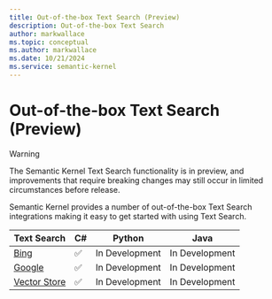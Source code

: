 ```yaml
---
title: Out-of-the-box Text Search (Preview)
description: Out-of-the-box Text Search
author: markwallace
ms.topic: conceptual
ms.author: markwallace
ms.date: 10/21/2024
ms.service: semantic-kernel
---
```

# Out-of-the-box Text Search (Preview)

> [!WARNING]
> The Semantic Kernel Text Search functionality is in preview, and improvements that require breaking changes may still occur in limited circumstances before release.

Semantic Kernel provides a number of out-of-the-box Text Search integrations making it easy to get started with using Text Search.

| Text Search                                    |  C#       | Python          | Java           |
|------------------------------------------------|-----------|:---------------:|:---------------:|
| [Bing](./bing-textsearch.md)                   | ✅        | In Development  | In Development |
| [Google](./google-textsearch.md)               | ✅        | In Development  | In Development |
| [Vector Store](./vectorstore-textsearch.md)    | ✅        | In Development  | In Development |
